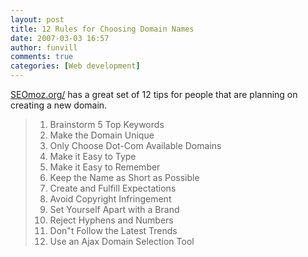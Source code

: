 ```yaml
---
layout: post
title: 12 Rules for Choosing Domain Names
date: 2007-03-03 16:57
author: funvill
comments: true
categories: [Web development]
---
```

<a href="http://www.seomoz.org/blog/how-to-choose-the-right-domain-name">SEOmoz.org/</a> has a great set of 12 tips for people that are planning on creating a new domain.
<blockquote>
<ol>
	<li>Brainstorm 5 Top Keywords</li>
	<li>Make the Domain Unique</li>
	<li>Only Choose Dot-Com Available Domains</li>
	<li>Make it Easy to Type</li>
	<li>Make it Easy to Remember</li>
	<li>Keep the Name as Short as Possible</li>
	<li>Create and Fulfill Expectations</li>
	<li>Avoid Copyright Infringement</li>
	<li>Set Yourself Apart with a Brand</li>
	<li>Reject Hyphens and Numbers</li>
	<li>Don&quot;t Follow the Latest Trends</li>
	<li>Use an Ajax Domain Selection Tool</li>
</ol>
</blockquote>
